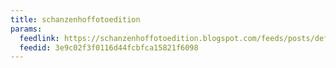 ```yaml
---
title: schanzenhoffotoedition
params:
  feedlink: https://schanzenhoffotoedition.blogspot.com/feeds/posts/default?alt=rss
  feedid: 3e9c02f3f0116d44fcbfca15821f6098
---
```

